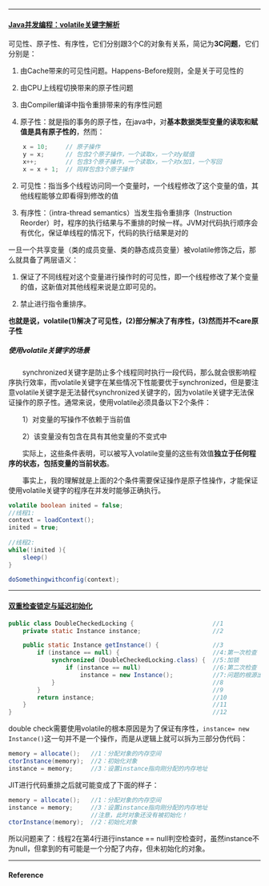 



---
#### [Java并发编程：volatile关键字解析](http://www.cnblogs.com/dolphin0520/p/3920373.html)



可见性、原子性、有序性，它们分别跟3个C的对象有关系，简记为**3C问题**，它们分别是：

1. 由Cache带来的可见性问题。Happens-Before规则，全是关于可见性的
2. 由CPU上线程切换带来的原子性问题
3. 由Compiler编译中指令重排带来的有序性问题



1. 原子性：就是指的事务的原子性，在java中，对**基本数据类型变量的读取和赋值是具有原子性的**，然而：

```java
    x = 10;     // 原子操作
    y = x;      // 包含2个原子操作，一个读取x，一个对y赋值
    x++;        // 包含3个原子操作，一个读取x，一个对x加1，一个写回
    x = x + 1;  // 同样包含3个原子操作
```

2. 可见性：指当多个线程访问同一个变量时，一个线程修改了这个变量的值，其他线程能够立即看得到修改的值

3. 有序性：（intra-thread semantics）当发生指令重排序（Instruction Reorder）时，程序的执行结果与不重排的时候一样。JVM对代码执行顺序会有优化，保证单线程的情况下，代码的执行结果是对的



一旦一个共享变量（类的成员变量、类的静态成员变量）被volatile修饰之后，那么就具备了两层语义：

1. 保证了不同线程对这个变量进行操作时的可见性，即一个线程修改了某个变量的值，这新值对其他线程来说是立即可见的。

2. 禁止进行指令重排序。



**也就是说，volatile(1)解决了可见性，(2)部分解决了有序性，(3)然而并不care原子性**

##### 使用volatile关键字的场景

　　synchronized关键字是防止多个线程同时执行一段代码，那么就会很影响程序执行效率，而volatile关键字在某些情况下性能要优于synchronized，但是要注意volatile关键字是无法替代synchronized关键字的，因为volatile关键字无法保证操作的原子性。通常来说，使用volatile必须具备以下2个条件：

　　1）对变量的写操作不依赖于当前值

　　2）该变量没有包含在具有其他变量的不变式中

　　实际上，这些条件表明，可以被写入volatile变量的这些有效值**独立于任何程序的状态，包括变量的当前状态**。

　　事实上，我的理解就是上面的2个条件需要保证操作是原子性操作，才能保证使用volatile关键字的程序在并发时能够正确执行。

```java
volatile boolean inited = false;
//线程1:
context = loadContext();  
inited = true;            
 
//线程2:
while(!inited ){
    sleep()
}

doSomethingwithconfig(context);

```



---
#### [双重检查锁定与延迟初始化](http://www.infoq.com/cn/articles/double-checked-locking-with-delay-initialization)

```java
public class DoubleCheckedLocking {                      //1
    private static Instance instance;                    //2

    public static Instance getInstance() {               //3
        if (instance == null) {                          //4:第一次检查
            synchronized (DoubleCheckedLocking.class) {  //5:加锁
                if (instance == null)                    //6:第二次检查
                    instance = new Instance();           //7:问题的根源出在这里
            }                                            //8
        }                                                //9
        return instance;                                 //10
    }                                                    //11
}                                                        //12
```



double check需要使用volatile的根本原因是为了保证有序性，`instance= new Instance()`这一句并不是一个操作，而是从逻辑上就可以拆为三部分伪代码：

```java
memory = allocate();   //1：分配对象的内存空间
ctorInstance(memory);  //2：初始化对象
instance = memory;     //3：设置instance指向刚分配的内存地址
```

JIT进行代码重排之后就可能变成了下面的样子：

```java
memory = allocate();   //1：分配对象的内存空间
instance = memory;     //3：设置instance指向刚分配的内存地址
                       //注意，此时对象还没有被初始化！
ctorInstance(memory);  //2：初始化对象
```

所以问题来了：线程2在第4行进行instance == null判空检查时，虽然instance不为null，但拿到的有可能是一个分配了内存，但未初始化的对象。

----
#### Reference

